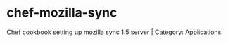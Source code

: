 chef-mozilla-sync
=================

Chef cookbook setting up mozilla sync 1.5 server | Category: Applications
